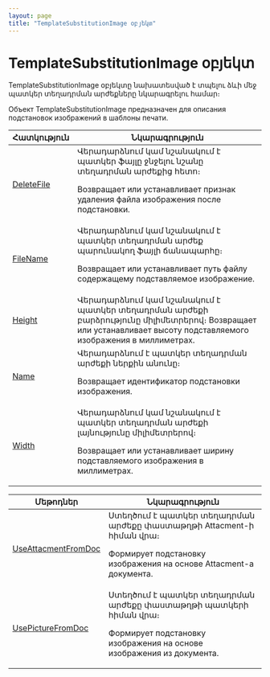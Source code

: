 ```yaml
---
layout: page
title: "TemplateSubstitutionImage օբյեկտ"
---
```


# TemplateSubstitutionImage օբյեկտ


TemplateSubstitutionImage օբյեկտը նախատեսված է տպելու ձևի մեջ պատկեր տեղադրման արժեքները նկարագրելու համար։

Объект TemplateSubstitutionImage предназначен для описания подстановок изображений в шаблоны печати.


| Հատկություն | Նկարագրություն |
|--|--|
| [DeleteFile](TemplateSubstitution/DeleteFile.md) | Վերադարձնում կամ նշանակում է պատկեր ֆայլը ջնջելու նշանը տեղադրման արժեքից հետո։<p>Возвращает или устанавливает признак удаления файла изображения после подстановки.</p> |
| [FileName](TemplateSubstitution/FileName.md) | Վերադարձնում կամ նշանակում է պատկեր տեղադրման արժեք պարունակող ֆայլի ճանապարհը։ <p>Возвращает или устанавливает путь файлу содержащему подставляемое изображение.</p> |
| [Height](TemplateSubstitution/Height.md) | Վերադարձնում կամ նշանակում է պատկեր տեղադրման արժեքի բարձրությունը միլիմետրերով։ Возвращает или устанавливает высоту подставляемого изображения в миллиметрах. |
| [Name](TemplateSubstitution/NameImage.md) |Վերադարձնում է պատկեր տեղադրման արժեքի ներքին անունը։ <p>Возвращает идентификатор подстановки изображения.</p> |
| [Width](TemplateSubstitution/Width.md) | Վերադարձնում կամ նշանակում է պատկեր տեղադրման արժեքի լայնությունը միլիմետրերով։ <p>Возвращает или устанавливает ширину подставляемого изображения в миллиметрах.</p> |



| Մեթոդներ | Նկարագրություն |
|--|--|
| [UseAttacmentFromDoc](TemplateSubstitution/UseAttacmentFromDoc.md) | Ստեղծում է պատկեր տեղադրման արժեքը փաստաթղթի Attacment-ի հիման վրա։<p>Формирует подстановку изображения на основе Attacment-а документа.</p> |
| [UsePictureFromDoc](TemplateSubstitution/UsePictureFromDoc.md) | Ստեղծում է պատկեր տեղադրման արժեքը փաստաթղթի պատկերի հիման վրա։ <p>Формирует подстановку изображения на основе изображения из документа.</p> |
